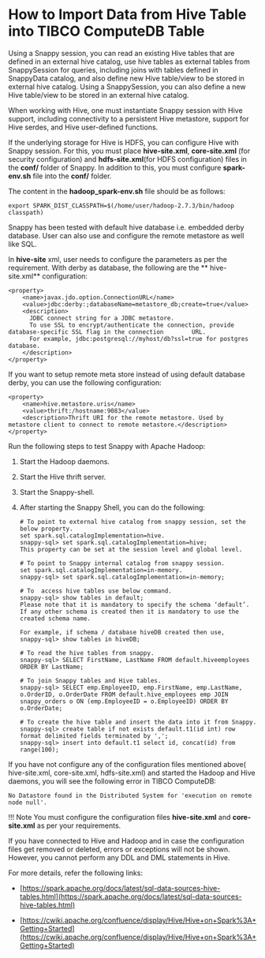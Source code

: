 # How to Import Data from Hive Table into TIBCO ComputeDB Table


Using a Snappy session, you can read an existing Hive tables that are defined in an external hive catalog, use hive tables as external tables from SnappySession for queries, including joins with tables defined in SnappyData catalog,  and also define new Hive table/view to be stored in external hive catalog. Using a SnappySession, you can also define a new Hive table/view to be stored in an external hive catalog.

When working with Hive, one must instantiate Snappy session with Hive support, including connectivity to a persistent Hive metastore, support for Hive serdes, and Hive user-defined functions.

If the underlying storage for Hive is HDFS, you can configure Hive with Snappy session. For this, you must place **hive-site.xml**, **core-site.xml** (for security configuration) and **hdfs-site.xml**(for HDFS configuration) files in the **conf/** folder of Snappy. In addition to this, you must configure **spark-env.sh** file into the **conf/** folder.

The content in the **hadoop_spark-env.sh** file should be as follows:  
```
export SPARK_DIST_CLASSPATH=$(/home/user/hadoop-2.7.3/bin/hadoop classpath)
```

Snappy has been tested with default hive database i.e. embedded derby database. User can also use and configure the remote metastore as well like SQL.

In **hive-site** xml, user needs to configure the parameters as per the requirement. With derby as database, the following are the ** hive-site.xml** configuration:

```
<property>
    <name>javax.jdo.option.ConnectionURL</name>
    <value>jdbc:derby:;databaseName=metastore_db;create=true</value>
    <description>
      JDBC connect string for a JDBC metastore.
      To use SSL to encrypt/authenticate the connection, provide database-specific SSL flag in the connection        URL.
      For example, jdbc:postgresql://myhost/db?ssl=true for postgres database.
    </description>
</property>
```

If you want to setup remote meta store instead of using default database derby, you can use the following configuration:

```
<property>
    <name>hive.metastore.uris</name>
    <value>thrift:/hostname:9083</value>
    <description>Thrift URI for the remote metastore. Used by metastore client to connect to remote metastore.</description>
</property>

```

Run the following steps to test Snappy with Apache Hadoop:

1.	Start the Hadoop daemons.
2.	Start the Hive thrift server.
3.	Start the Snappy-shell. 
4.	After starting the Snappy Shell, you can do the following:

        # To point to external hive catalog from snappy session, set the below property.
        set spark.sql.catalogImplementation=hive.
        snappy-sql> set spark.sql.catalogImplementation=hive;
        This property can be set at the session level and global level.

        # To point to Snappy internal catalog from snappy session.
        set spark.sql.catalogImplementation=in-memory.
        snappy-sql> set spark.sql.catalogImplementation=in-memory;

        # To  access hive tables use below command.
        snappy-sql> show tables in default;
        Please note that it is mandatory to specify the schema ‘default’.
        If any other schema is created then it is mandatory to use the created schema name.

        For example, if schema / database hiveDB created then use,
        snappy-sql> show tables in hiveDB;

        # To read the hive tables from snappy.
        snappy-sql> SELECT FirstName, LastName FROM default.hiveemployees ORDER BY LastName;

        # To join Snappy tables and Hive tables.
        snappy-sql> SELECT emp.EmployeeID, emp.FirstName, emp.LastName, o.OrderID, o.OrderDate FROM default.hive_employees emp JOIN snappy_orders o ON (emp.EmployeeID = o.EmployeeID) ORDER BY o.OrderDate;

        # To create the hive table and insert the data into it from Snappy.
        snappy-sql> create table if not exists default.t1(id int) row format delimited fields terminated by ',';
        snappy-sql> insert into default.t1 select id, concat(id) from range(100);

If you have not configure any of the configuration files mentioned above( hive-site.xml, core-site.xml, hdfs-site.xml) and started the Hadoop and Hive daemons, you will see the following error in TIBCO ComputeDB:

```
No Datastore found in the Distributed System for 'execution on remote node null'.
```
!!! Note
	You must configure the configuration files **hive-site.xml** and **core-site.xml** as per your requirements.

If you have connected to Hive and Hadoop and in case the configuration files get removed or deleted, errors or exceptions will not be shown. However, you cannot perform any DDL and DML statements in Hive.


For more details, refer the following links:

*	[https://spark.apache.org/docs/latest/sql-data-sources-hive-tables.html](https://spark.apache.org/docs/latest/sql-data-sources-hive-tables.html)

*	[https://cwiki.apache.org/confluence/display/Hive/Hive+on+Spark%3A+Getting+Started](https://cwiki.apache.org/confluence/display/Hive/Hive+on+Spark%3A+Getting+Started)

<!---
## Option 1

If Hive tables have data stored in Apache Parquet format or Optimized Row Columnar (ORC) format the data can be copied directly into TIBCO ComputeDB tables.

For example,
```pre
CREATE EXTERNAL TABLE <hive_external_table_name> USING parquet OPTIONS(path path-to-parquet-or-orc)

CREATE TABLE <table_name> USING COLUMN AS (select * from hive_external_table_name)
```
For more information on creating an external table, refer to [CREATE EXTERNAL TABLE](../reference/sql_reference/create-external-table.md).

## Option 2

Take the RDD[Row] from Dataset of Hive Table and insert it into column table.

For example,
```pre
val ds = spark.table("Hive_Table_Name")
val df = snappy.createDataFrame(ds.rdd, ds.schema)
df.write.format("column").saveAsTable("Snappy_Table_Name")
```

In above example, 'spark' is of type SparkSession and 'snappy' is of type SnappySession.
--->

